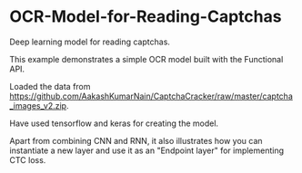 # OCR-Model-for-Reading-Captchas

Deep learning model for reading captchas.

This example demonstrates a simple OCR model built with the Functional API.  

Loaded the data from https://github.com/AakashKumarNain/CaptchaCracker/raw/master/captcha_images_v2.zip.  

Have used tensorflow and keras for creating the model.

Apart from combining CNN and RNN, it also illustrates how you can instantiate a new layer and use it as an "Endpoint layer" for implementing CTC loss.
